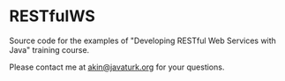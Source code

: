 # RESTfulWS

Source code for the examples of "Developing RESTful Web Services with Java" training course.

Please contact me at akin@javaturk.org for your questions.
